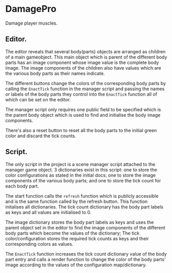# DamagePro
Damage player muscles.

## Editor.

The editor reveals that several body(parts) objects are arranged as children of a main gameobject.
This main object which is parent of the different body parts has an image component whose image value is the complete body image. The image components of the children also have values which are the various body parts as their names indicate.

The different buttons change the colors of the corresponding body parts by calling the `EnactTick` function in the manager script and passing the names or labels of the body parts they control into the `EnactTick` function all of which can be set on the editor.

The manager script only requires one public field to be specified which is the parent body object which is used to find and initialise the body image components. 

There's also a reset button to reset all the body parts to the initial green color and discard the tick counts.

## Script.

The only script in the project is a scene manager script attached to the manager game object. 3 dictionaries exist in this script: one to store the color configurations as stated in the initial docs; one to store the image components of the various body parts; and one to store the tick count for each body part.

The start function calls the `refresh` function which is publicly accessible and is the same function called by the refresh button. This function initalises all dictionaries. The tick count dictionary has the body part labels as keys and all values are initialised to 0.

The image dictionary stores the body part labels as keys and uses the parent object set in the editor to find the image components of the different body parts which become the values of the dictionary; The tick color/configuration stores the required tick counts as keys and their corresponding colors as values.

The `EnactTick` function increases the tick count dictionary value of the body part entry and calls a render function to change the color of the body parts' image according to the values of the configuration map/dictionary.
